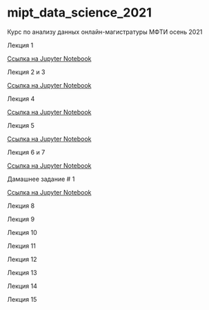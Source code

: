 # mipt_data_science_2021
Курс по анализу данных онлайн-магистратуры МФТИ осень 2021


Лекция 1

[Ссылка на Jupyter Notebook](lessons/1_lesson.ipynb)

<!-- #region -->
Лекция 2 и 3


[Ссылка на Jupyter Notebook](lessons/2-3_lessons.ipynb)
<!-- #endregion -->


Лекция 4

[Ссылка на Jupyter Notebook](lessons/4_lessons.ipynb)

Лекция 5

[Ссылка на Jupyter Notebook](lessons/5_lessons.ipynb)

Лекция 6 и 7

[Ссылка на Jupyter Notebook](lessons/6_7_lessons.ipynb)

Дамашнее задание # 1

[Ссылка на Jupyter Notebook](home_works/HW_1.ipynb)

Лекция 8

Лекция 9

Лекция 10

Лекция 11

Лекция 12

Лекция 13

Лекция 14

Лекция 15
